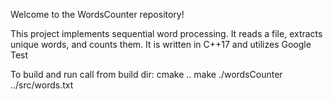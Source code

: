 Welcome to the WordsCounter repository!

This project implements sequential word processing. It reads a file, extracts unique words, and counts them.
It is written in C++17 and utilizes Google Test

To build and run call from build dir:
cmake ..
make
./wordsCounter ../src/words.txt

